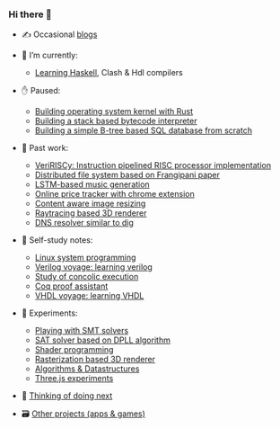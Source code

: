### Hi there 👋

- ✍️ Occasional [blogs](https://bipinoli.github.io/) 

- 🔭 I’m currently:
  - [Learning Haskell](https://github.com/Bipinoli/scheme-in-48hrs), Clash & Hdl compilers
  

- ✋ Paused:
  - [Building operating system kernel with Rust](https://github.com/Bipinoli/operating-system-from-scratch)
  - [Building a stack based bytecode interpreter](https://github.com/Bipinoli/Crafting-Interpreter-in-Rust)
  - [Building a simple B-tree based SQL database from scratch](https://github.com/Bipinoli/EasyPeasyDB)

- 👻 Past work:
  - [VeriRISCy: Instruction pipelined RISC processor implementation](https://github.com/Bipinoli/VeriRISCy)
  - [Distributed file system based on Frangipani paper](https://github.com/Bipinoli/distributed-file-system)
  - [LSTM-based music generation](https://github.com/Bipinoli/Music-Generation-with-LSTM)
  - [Online price tracker with chrome extension](https://github.com/Bipinoli/Online-Price-Tracker-with-Chrome-Extension)
  - [Content aware image resizing](https://github.com/Bipinoli/Content-Aware-Image-Resizing-with-Seam-Carving)
  - [Raytracing based 3D renderer](https://github.com/Bipinoli/RayTracing-3D-Renderer)
  - [DNS resolver similar to dig](https://github.com/Bipinoli/DNS-Resolver)

- 🌱 Self-study notes:
  - [Linux system programming](https://github.com/Bipinoli/linux-system-programming-study)
  - [Verilog voyage: learning verilog](https://github.com/Bipinoli/verilog-voyage)
  - [Study of concolic execution](https://github.com/Bipinoli/Study-of-concolic-execution)
  - [Coq proof assistant](https://github.com/Bipinoli/learning-coq)
  - [VHDL voyage: learning VHDL](https://github.com/Bipinoli/VHDL-voyage)
 
- 🧪 Experiments:
  - [Playing with SMT solvers](https://github.com/Bipinoli/playing-with-SMT-solver)
  - [SAT solver based on DPLL algorithm](https://github.com/Bipinoli/DPLL-SAT-Solver)
  - [Shader programming](https://github.com/Bipinoli/shaders)
  - [Rasterization based 3D renderer](https://github.com/Bipinoli/Rasterization-3D-Renderer)
  - [Algorithms & Datastructures](https://github.com/Bipinoli/Random-Algorithmic-Challenges)
  - [Three.js experiments](https://github.com/Bipinoli/Three.js-fundamentals)

- 🔭 [Thinking of doing next](https://github.com/Bipinoli/bipinoli/blob/main/thinking_of_doing_next.md)
- 🗃️ [Other projects (apps & games)](https://github.com/Bipinoli/bipinoli/blob/main/archive.md)
       
  
 
  
<!--is
**Bipinoli/bipinoli** is a ✨ _special_ ✨ repository because its `README.md` (this file) appears on your GitHub profile.

Here are some ideas to get you started:

- 🔭 I’m currently working on ...
- 🌱 I’m currently learning ...
- 👯 I’m looking to collaborate on ...
- 🤔 I’m looking for help with ...
- 💬 Ask me about ...
- 📫 How to reach me: ...
- 😄 Pronouns: ...
- ⚡ Fun fact: ...
-->
